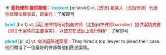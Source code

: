 ☀ <font color="red">**委托律师 提供案情：**</font>
<font color="sky blue">**instruct**</font> [ɪn'strʌkt] 
<font color="#c00000">vt. [法律] 雇某人（尤指律师）代表你处理法律事宜，即委托：</font>了解即可

<font color="sky blue">**brief**</font> [bri:f] 
<font color="#c00000">vt. [英] 法律领域可指向律师（尤指辩护律师barrister）提供案情摘要（即关于案件的主要事实），以使其在法庭上进行辩护：</font>了解即可
           
<font color="sky blue">**plead**</font> [pli:d]
<font color="#c00000">vt. 向法庭陈述案情：</font>They hired a top lawyer to plead their case. 他们聘请了一位最好的律师帮他们陈述案情。
